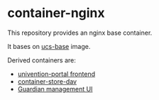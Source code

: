 # container-nginx

This repository provides an nginx base container.

It bases on [ucs-base](https://gitlab.opencode.de/bmi/opendesk/component-code/crossfunctional/univention/ucs-base-image/) image.

Derived containers are:
- [univention-portal frontend](https://gitlab.opencode.de/bmi/opendesk/component-code/crossfunctional/univention/ums-univention-portal/-/blob/develop/frontend/Dockerfile?ref_type=heads)
- [container-store-dav](https://gitlab.opencode.de/bmi/opendesk/component-code/crossfunctional/univention/ums-container-store-dav)
- [Guardian management UI](https://gitlab.opencode.de/bmi/opendesk/component-code/crossfunctional/univention/ums-guardian/-/blob/main/management-ui/docker/Dockerfile?ref_type=heads)

